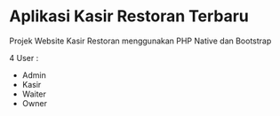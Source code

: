 # Aplikasi Kasir Restoran Terbaru

Projek Website Kasir Restoran menggunakan PHP Native dan Bootstrap

4 User :
- Admin
- Kasir
- Waiter
- Owner
